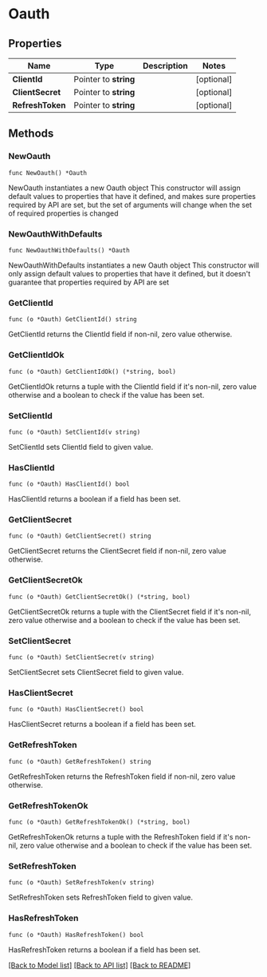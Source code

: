 # Oauth

## Properties

Name | Type | Description | Notes
------------ | ------------- | ------------- | -------------
**ClientId** | Pointer to **string** |  | [optional] 
**ClientSecret** | Pointer to **string** |  | [optional] 
**RefreshToken** | Pointer to **string** |  | [optional] 

## Methods

### NewOauth

`func NewOauth() *Oauth`

NewOauth instantiates a new Oauth object
This constructor will assign default values to properties that have it defined,
and makes sure properties required by API are set, but the set of arguments
will change when the set of required properties is changed

### NewOauthWithDefaults

`func NewOauthWithDefaults() *Oauth`

NewOauthWithDefaults instantiates a new Oauth object
This constructor will only assign default values to properties that have it defined,
but it doesn't guarantee that properties required by API are set

### GetClientId

`func (o *Oauth) GetClientId() string`

GetClientId returns the ClientId field if non-nil, zero value otherwise.

### GetClientIdOk

`func (o *Oauth) GetClientIdOk() (*string, bool)`

GetClientIdOk returns a tuple with the ClientId field if it's non-nil, zero value otherwise
and a boolean to check if the value has been set.

### SetClientId

`func (o *Oauth) SetClientId(v string)`

SetClientId sets ClientId field to given value.

### HasClientId

`func (o *Oauth) HasClientId() bool`

HasClientId returns a boolean if a field has been set.

### GetClientSecret

`func (o *Oauth) GetClientSecret() string`

GetClientSecret returns the ClientSecret field if non-nil, zero value otherwise.

### GetClientSecretOk

`func (o *Oauth) GetClientSecretOk() (*string, bool)`

GetClientSecretOk returns a tuple with the ClientSecret field if it's non-nil, zero value otherwise
and a boolean to check if the value has been set.

### SetClientSecret

`func (o *Oauth) SetClientSecret(v string)`

SetClientSecret sets ClientSecret field to given value.

### HasClientSecret

`func (o *Oauth) HasClientSecret() bool`

HasClientSecret returns a boolean if a field has been set.

### GetRefreshToken

`func (o *Oauth) GetRefreshToken() string`

GetRefreshToken returns the RefreshToken field if non-nil, zero value otherwise.

### GetRefreshTokenOk

`func (o *Oauth) GetRefreshTokenOk() (*string, bool)`

GetRefreshTokenOk returns a tuple with the RefreshToken field if it's non-nil, zero value otherwise
and a boolean to check if the value has been set.

### SetRefreshToken

`func (o *Oauth) SetRefreshToken(v string)`

SetRefreshToken sets RefreshToken field to given value.

### HasRefreshToken

`func (o *Oauth) HasRefreshToken() bool`

HasRefreshToken returns a boolean if a field has been set.


[[Back to Model list]](../README.md#documentation-for-models) [[Back to API list]](../README.md#documentation-for-api-endpoints) [[Back to README]](../README.md)


